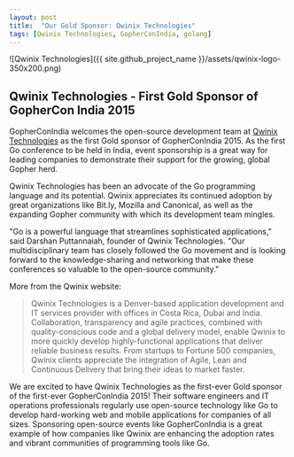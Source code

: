 ```yaml
---
layout: post
title:  "Our Gold Sponsor: Qwinix Technologies"
tags: [Qwinix Technologies, GopherConIndia, golang]
---
```


![Qwinix Technologies]({{ site.github_project_name }}/assets/qwinix-logo-350x200.png)

Qwinix Technologies - First Gold Sponsor of GopherCon India 2015
----------------------------------------------------------------

GopherConIndia welcomes the open-source development team at [Qwinix Technologies](http://www.qwinixtech.com/) as the first Gold sponsor of GopherConIndia 2015. As the first Go conference to be held in India, event sponsorship is a great way for leading companies to demonstrate their support for the growing, global Gopher herd.

Qwinix Technologies has been an advocate of the Go programming language and its potential. Qwinix appreciates its continued adoption by great organizations like Bit.ly, Mozilla and Canonical, as well as the expanding Gopher community with which its development team mingles.

"Go is a powerful language that streamlines sophisticated applications," said Darshan Puttannaiah, founder of Qwinix Technologies. "Our multidisciplinary team has closely followed the Go movement and is looking forward to the knowledge-sharing and networking that make these conferences so valuable to the open-source community."

More from the Qwinix website:

> Qwinix Technologies is a Denver-based application development and IT services provider with offices in Costa Rica, Dubai and India. Collaboration, transparency and agile practices, combined with quality-conscious code and a global delivery model, enable Qwinix to more quickly develop highly-functional applications that deliver reliable business results. From startups to Fortune 500 companies, Qwinix clients appreciate the integration of Agile, Lean and Continuous Delivery that bring their ideas to market faster.

We are excited to have Qwinix Technologies as the first-ever Gold sponsor of the first-ever GopherConIndia 2015! Their software engineers and IT operations professionals regularly use open-source technology like Go to develop hard-working web and mobile applications for companies of all sizes. Sponsoring open-source events like GopherConIndia is a great example of how companies like Qwinix are enhancing the adoption rates and vibrant communities of programming tools like Go.


